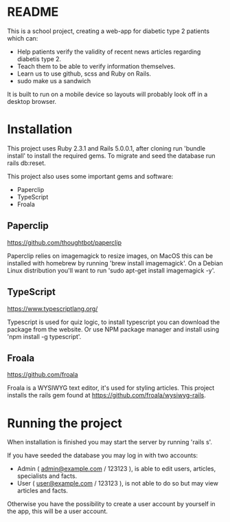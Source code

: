 # README

This is a school project, creating a web-app for diabetic type 2 patients which can:

* Help patients verify the validity of recent news articles regarding diabetis type 2.
* Teach them to be able to verify information themselves.
* Learn us to use github, scss and Ruby on Rails.
* sudo make us a sandwich

It is built to run on a mobile device so layouts will probably look off in a desktop browser.

# Installation

This project uses Ruby 2.3.1 and Rails 5.0.0.1, after cloning run 'bundle install' to install the required gems. To migrate and seed the database run rails db:reset.

This project also uses some important gems and software:
* Paperclip
* TypeScript
* Froala

## Paperclip
https://github.com/thoughtbot/paperclip

Paperclip relies on imagemagick to resize images, on MacOS this can be installed with homebrew by running 'brew install imagemagick'. On a Debian Linux distribution you'll want to run 'sudo apt-get install imagemagick -y'.

## TypeScript
https://www.typescriptlang.org/

Typescript is used for quiz logic, to install typescript you can download the package from the website. Or use NPM package manager and install using 'npm install -g typescript'.

## Froala
https://github.com/froala

Froala is a WYSIWYG text editor, it's used for styling articles. This project installs the rails gem found at https://github.com/froala/wysiwyg-rails.

# Running the project

When installation is finished you may start the server by running 'rails s'.

If you have seeded the database you may log in with two accounts:
  - Admin ( admin@example.com / 123123 ), is able to edit users, articles, specialists and facts.
  - User ( user@example.com / 123123 ), is not able to do so but may view articles and facts.

Otherwise you have the possibility to create a user account by yourself in the app, this will be a user account.
